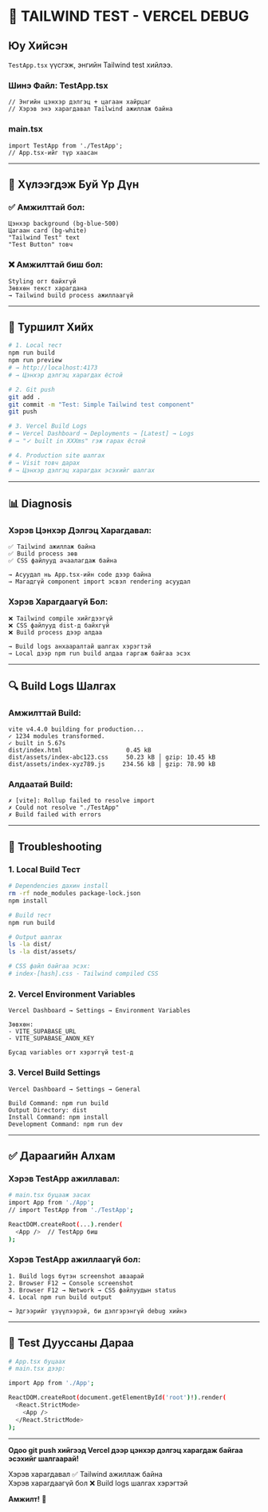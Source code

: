 # 🧪 TAILWIND TEST - VERCEL DEBUG

## Юу Хийсэн

`TestApp.tsx` үүсгэж, энгийн Tailwind test хийлээ.

### Шинэ Файл: TestApp.tsx

```tsx
// Энгийн цэнхэр дэлгэц + цагаан хайрцаг
// Хэрэв энэ харагдавал Tailwind ажиллаж байна
```

### main.tsx

```tsx
import TestApp from './TestApp';
// App.tsx-ийг түр хаасан
```

---

## 🎯 Хүлээгдэж Буй Үр Дүн

### ✅ Амжилттай бол:

```
Цэнхэр background (bg-blue-500)
Цагаан card (bg-white)
"Tailwind Test" text
"Test Button" товч
```

### ❌ Амжилттай биш бол:

```
Styling огт байхгүй
Зөвхөн текст харагдана
→ Tailwind build process ажиллаагүй
```

---

## 🚀 Туршилт Хийх

```bash
# 1. Local тест
npm run build
npm run preview
# → http://localhost:4173
# → Цэнхэр дэлгэц харагдах ёстой

# 2. Git push
git add .
git commit -m "Test: Simple Tailwind test component"
git push

# 3. Vercel Build Logs
# → Vercel Dashboard → Deployments → [Latest] → Logs
# → "✓ built in XXXms" гэж гарах ёстой

# 4. Production site шалгах
# → Visit товч дарах
# → Цэнхэр дэлгэц харагдах эсэхийг шалгах
```

---

## 📊 Diagnosis

### Хэрэв Цэнхэр Дэлгэц Харагдавал:

```
✅ Tailwind ажиллаж байна
✅ Build process зөв
✅ CSS файлууд ачаалагдаж байна

→ Асуудал нь App.tsx-ийн code дээр байна
→ Магадгүй component import эсвэл rendering асуудал
```

### Хэрэв Харагдаагүй Бол:

```
❌ Tailwind compile хийгдээгүй
❌ CSS файлууд dist-д байхгүй
❌ Build process дээр алдаа

→ Build logs анхааралтай шалгах хэрэгтэй
→ Local дээр npm run build алдаа гаргаж байгаа эсэх
```

---

## 🔍 Build Logs Шалгах

### Амжилттай Build:

```
vite v4.4.0 building for production...
✓ 1234 modules transformed.
✓ built in 5.67s
dist/index.html                  0.45 kB
dist/assets/index-abc123.css     50.23 kB │ gzip: 10.45 kB
dist/assets/index-xyz789.js     234.56 kB │ gzip: 78.90 kB
```

### Алдаатай Build:

```
✗ [vite]: Rollup failed to resolve import
✗ Could not resolve "./TestApp"
✗ Build failed with errors
```

---

## 🐛 Troubleshooting

### 1. Local Build Тест

```bash
# Dependencies дахин install
rm -rf node_modules package-lock.json
npm install

# Build тест
npm run build

# Output шалгах
ls -la dist/
ls -la dist/assets/

# CSS файл байгаа эсэх:
# index-[hash].css - Tailwind compiled CSS
```

### 2. Vercel Environment Variables

```
Vercel Dashboard → Settings → Environment Variables

Зөвхөн:
- VITE_SUPABASE_URL
- VITE_SUPABASE_ANON_KEY

Бусад variables огт хэрэггүй test-д
```

### 3. Vercel Build Settings

```
Vercel Dashboard → Settings → General

Build Command: npm run build
Output Directory: dist
Install Command: npm install
Development Command: npm run dev
```

---

## ✅ Дараагийн Алхам

### Хэрэв TestApp ажиллавал:

```bash
# main.tsx буцааж засах
import App from './App';
// import TestApp from './TestApp';

ReactDOM.createRoot(...).render(
  <App />  // TestApp биш
);
```

### Хэрэв TestApp ажиллаагүй бол:

```
1. Build logs бүтэн screenshot аваарай
2. Browser F12 → Console screenshot
3. Browser F12 → Network → CSS файлуудын status
4. Local npm run build output

→ Эдгээрийг үзүүлээрэй, би дэлгэрэнгүй debug хийнэ
```

---

## 📝 Test Дууссаны Дараа

```bash
# App.tsx буцаах
# main.tsx дээр:

import App from './App';

ReactDOM.createRoot(document.getElementById('root')!).render(
  <React.StrictMode>
    <App />
  </React.StrictMode>
);
```

---

**Одоо git push хийгээд Vercel дээр цэнхэр дэлгэц харагдаж байгаа эсэхийг шалгаарай!**

Хэрэв харагдавал ✅ Tailwind ажиллаж байна  
Хэрэв харагдаагүй бол ❌ Build logs шалгах хэрэгтэй

**Амжилт!** 🚀

